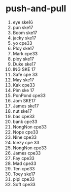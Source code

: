 # push-and-pull

1. eye ske16
2. pun ske17
3. Boom ske17
4. jacky ske17
5. yo cpe33
6. Ploy ske17
7. Mark cpe33
8. ploy ske17
9. Duke ske17
10. ING SKE 17
11. Safe cpe 33
12. May ske17
13. Kak cpe33
14. Pim ske 17
15. PonPond cpe33
16. Jom SKE17
17. James ske17
18. nut ske17
19. bas cpe33
20. bank cpe33
21. NongNon cpe33
22. Nope cpe33
23. Nine cpe33
24. Icezy cpe 33
25. NongNon cpe33
26. James cpe33
27. Fay cpe33
28. Mad cpe33
29. Ten cpe33
30. Toey ske17
31. pipi cpe33
32. Soft cpe33
